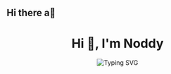 ## Hi there a👋

<h1 align="center">Hi 👋, I'm Noddy</h1>
<div align=center>
  <img src="https://readme-typing-svg.herokuapp.com?font=Fira+Code&pause=1000&vCenter=true&random=false&width=435&lines=A+18yo+boy+who+likes+programming+%F0%9F%92%BB" alt="Typing SVG" />
</div>